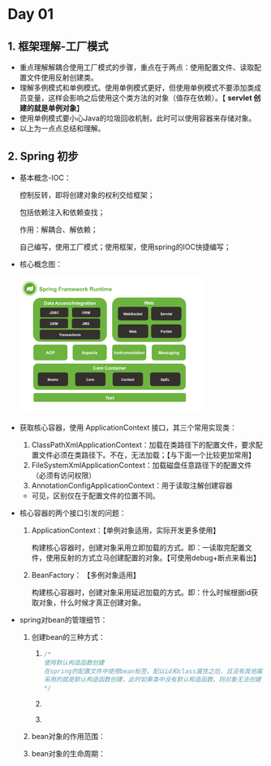 # Day 01

## 1. 框架理解-工厂模式

- 重点理解解耦合使用工厂模式的步骤，重点在于两点：使用配置文件、读取配置文件使用反射创建类。
- 理解多例模式和单例模式。使用单例模式更好，但使用单例模式不要添加类成员变量，这样会影响之后使用这个类方法的对象（值存在依赖）。【 **servlet 创建的就是单例对象**】
- 使用单例模式要小心Java的垃圾回收机制，此时可以使用容器来存储对象。
- 以上为一点点总结和理解。

## 2. Spring 初步

- 基本概念-IOC：

  控制反转，即将创建对象的权利交给框架；

  包括依赖注入和依赖查找；

  作用：解耦合、解依赖；

  自己编写，使用工厂模式；使用框架，使用spring的IOC快捷编写；

- 核心概念图：

  <img src="img\spring-overview.png" style="zoom:50%;" />

- 获取核心容器，使用 ApplicationContext 接口，其三个常用实现类：

  1. ClassPathXmlApplicationContext：加载在类路径下的配置文件，要求配置文件必须在类路径下。不在，无法加载；【与下面一个比较更加常用】
  2. FileSystemXmlApplicationContext：加载磁盘任意路径下的配置文件（必须有访问权限）
  3. AnnotationConfigApplicationContext：用于读取注解创建容器
  
  - 可见，区别仅在于配置文件的位置不同。
  
- 核心容器的两个接口引发的问题：

  1. ApplicationContext：【单例对象适用，实际开发更多使用】

     构建核心容器时，创建对象采用立即加载的方式。即：一读取完配置文件，使用反射的方式立马创建配置的对象。【可使用debug+断点来看出】

  2. BeanFactory： 【多例对象适用】

     构建核心容器时，创建对象采用延迟加载的方式。即：什么时候根据id获取对象，什么时候才真正创建对象。

- spring对bean的管理细节：

  1. 创建bean的三种方式：

     1. ```java
        /*
        使用默认构造函数创建
        在spring的配置文件中使用bean标签，配以id和class属性之后，且没有其他属性和标签时，
        采用的就是默认构造函数创建，此时如果类中没有默认构造函数，则对象无法创建；
        */
        ```

     2. ```java
        
        ```

     3. ```java
        
        ```

  2. bean对象的作用范围：

  3. bean对象的生命周期：